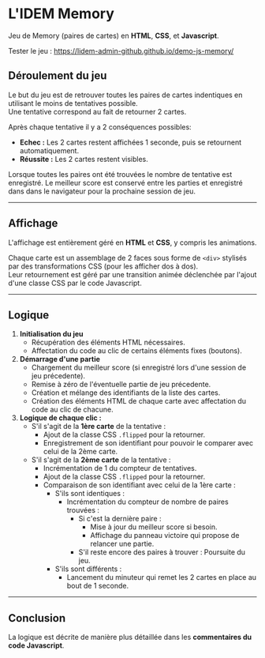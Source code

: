 
# L'IDEM Memory

Jeu de Memory (paires de cartes) en **HTML**, **CSS**, et **Javascript**.

Tester le jeu : https://lidem-admin-github.github.io/demo-js-memory/

## Déroulement du jeu

Le but du jeu est de retrouver toutes les paires de cartes indentiques en utilisant le moins de tentatives possible.<br>
Une tentative correspond au fait de retourner 2 cartes.

Après chaque tentative il y a 2 conséquences possibles:

- **Echec :** Les 2 cartes restent affichées 1 seconde, puis se retournent automatiquement.
- **Réussite :** Les 2 cartes restent visibles.

Lorsque toutes les paires ont été trouvées le nombre de tentative est enregistré. Le meilleur score est conservé entre les parties et enregistré dans dans le navigateur pour la prochaine session de jeu.

---

## Affichage

L'affichage est entièrement géré en **HTML** et **CSS**, y compris les animations.

Chaque carte est un assemblage de 2 faces sous forme de ``<div>`` stylisés par des transformations CSS (pour les afficher dos à dos).<br>
Leur retournement est géré par une transition animée déclenchée par l'ajout d'une classe CSS par le code Javascript.

---

## Logique

1. **Initialisation du jeu**
   - Récupération des éléments HTML nécessaires.
   - Affectation du code au clic de certains éléments fixes (boutons).
2. **Démarrage d'une partie**
   - Chargement du meilleur score (si enregistré lors d'une session de jeu précedente).
   - Remise à zéro de l'éventuelle partie de jeu précedente.
   - Création et mélange des identifiants de la liste des cartes.
   - Création des éléments HTML de chaque carte avec affectation du code au clic de chacune.
3. **Logique de chaque clic :**
   - S'il s'agit de la **1ère carte** de la tentative : 
     - Ajout de la classe CSS ``.flipped`` pour la retourner.
     - Enregistrement de son identifiant pour pouvoir le comparer avec celui de la 2ème carte.
   - S'il s'agit de la **2ème carte** de la tentative :
     - Incrémentation de 1 du compteur de tentatives.
     - Ajout de la classe CSS ``.flipped`` pour la retourner.
     - Comparaison de son identifiant avec celui de la 1ère carte :
       - S'ils sont identiques :
         - Incrémentation du compteur de nombre de paires trouvées :
           - Si c'est la dernière paire :
             - Mise à jour du meilleur score si besoin.
             - Affichage du panneau victoire qui propose de relancer une partie.
           - S'il reste encore des paires à trouver : Poursuite du jeu.
       - S'ils sont différents :
         - Lancement du minuteur qui remet les 2 cartes en place au bout de 1 seconde.

---

## Conclusion

La logique est décrite de manière plus détaillée dans les **commentaires du code Javascript**.
